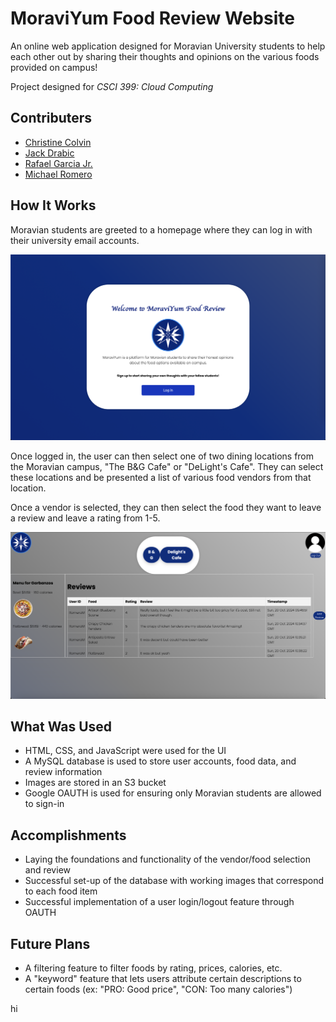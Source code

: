 # MoraviYum Food Review Website

An online web application designed for Moravian University students to help each other out by sharing their thoughts and opinions on the various foods provided on campus!

Project designed for *CSCI 399: Cloud Computing*

## Contributers
- [Christine Colvin](https://github.com/christinecolvin)
- [Jack Drabic](https://github.com/JackJack7890)
- [Rafael Garcia Jr.](https://github.com/RGJ-713)
- [Michael Romero](https://github.com/MichaelRomero1)

## How It Works

Moravian students are greeted to a homepage where they can log in with their university email accounts.

![homepage](MoraviYum_home.png)

Once logged in, the user can then select one of two dining locations from the Moravian campus, "The B&G Cafe" or "DeLight's Cafe". They can select these locations and be presented a list of various food vendors from that location.

Once a vendor is selected, they can then select the food they want to leave a review and leave a rating from 1-5.

![reviewpage](MoraviYum_review.png)

## What Was Used
- HTML, CSS, and JavaScript were used for the UI
- A MySQL database is used to store user accounts, food data, and review information
- Images are stored in an S3 bucket
- Google OAUTH is used for ensuring only Moravian students are allowed to sign-in

## Accomplishments
- Laying the foundations and functionality of the vendor/food selection and review
- Successful set-up of the database with working images that correspond to each food item
- Successful implementation of a user login/logout feature through OAUTH

## Future Plans
- A filtering feature to filter foods by rating, prices, calories, etc.
- A "keyword" feature that lets users attribute certain descriptions to certain foods (ex: "PRO: Good price", "CON: Too many calories")

hi
